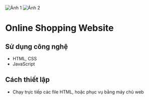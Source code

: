 ![Ảnh 1](file:///C:/Users/pubada/Downloads/Portfolio-Light.png)
![Ảnh 2](file:///C:/Users/pubada/Downloads/Protfolio-Dark.png)
# Online Shopping Website

## Sử dụng công nghệ
- HTML, CSS
- JavaScript

## Cách thiết lập
- Chạy trực tiếp các file HTML, hoặc phục vụ bằng máy chủ web

